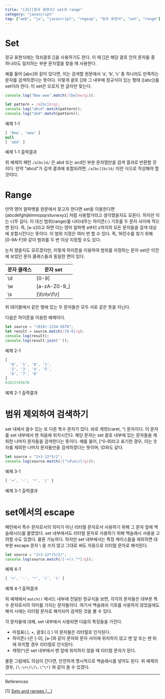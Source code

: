 ```yaml
---
title: "[JS][정규 표현식] set과 range"
category: "javascript"
tag: ["web", "js", "javascript", "regexp", "정규 표현식", "set", "range"]
---
```


# Set

정규 표현식에는 꺾쇠괄호 []을 사용하기도 한다. 이 때 []은 해당 괄호 안의 문자들 중 하나라도 일치하는 부분 문자열을 찾을 때 사용한다. 

예를 들어 [abc]와 같이 있다면, 이는 검색할 원문에서 ‘a’, ‘b’, ‘c’ 중 하나라도 만족하는 문자를 검색하겠다는 뜻이다. 이렇게 괄호 []와 그 내부에 정규식이 있는 형태 ([abc])를 set이라 한다. 이 set은 오로지 한 글자만 찾는다. 

```jsx
console.log("Bow wow".match(/[bw]ow/gi));

let pattern = /a[bc]d/gi;
console.log("abcd".match(pattern));
console.log("abd".match(pattern));

```

예제 1-1

```jsx
[ 'Bow', 'wow' ]
null
[ 'abd' ]
```

예제 1-1 출력결과

위 예제의 패턴 `/a[bc]d/` 은 abd 또는 acd인 부분 문자열만을 검색 결과로 반환할 것이다. 만약 “abcd”가 검색 결과에 포함되려면, `/a[bc][bc]d/` 이런 식으로 작성해야 할 것이다. 

# Range

만약 영어 알파벳을 원문에서 찾고자 한다면 set을 이용한다면 [abcdefghijklmnopqrstuvwxyz] 처럼 사용할거라고 생각했을지도 모른다. 하지만 이는 너무 길다. 이 대신 범위(range)를 나타내주는 하이픈(-) 기호를 두 문자 사이에 적으면 된다. 즉, [a-z]라고 하면 이는 영어 알파벳 a부터 z까지의 모든 문자들을 검색 대상에 포함시킨다는 뜻이다. 이 범위 지정은 여러 번 할 수 있다. 즉, 16진수를 찾기 위해 [0-9A-F]와 같이 범위를 두 번 이상 지정할 수도 있다. 

눈치 챘을지도 모르겠지만, 이렇게 하이픈을 이용하여 범위를 지정하는 문자 set은 이전에 보았던 문자 클래스들과 동일한 면이 있다. 

| 문자 클래스 | 문자 set |
| --- | --- |
| \d | [0-9] |
| \w | [a-zA-Z0-9_] |
| \s | [\t\n\v\f\r] |

위 테이블에서 같은 행에 있는 두 문자들은 모두 서로 같은 뜻을 지닌다. 

다음은 하이픈을 이용한 예제이다.

```jsx
let source = "(010)-1234-5678";
let result = source.match(/[0-9]/g);
console.log(result);
console.log(result.join(''));
```

예제 2-1

```jsx
[
  '0', '1', '0', '1',
  '2', '3', '4', '5',
  '6', '7', '8'      
]
01012345678
```

예제 2-1 출력결과

# 범위 제외하여 검색하기

set 내에서 쓸수 있는 또 다른 특수 문자가 있다. 바로 캐럿(caret, ^) 문자이다. 이 문자를 set 내부에서 맨 처음에 위치시킨다. 해당 문자는 set 괄호 내부에 있는 문자들을 제외한 나머지 문자들을 검색한다는 뜻이다. 예를 들어, [^0-9]라고 표기한 경우, 이는 숫자를 제외한 나머지 문자들만을 검색하겠다는 뜻이며, \D와도 같다. 

```jsx
let source = "2+3-12*5/2";
console.log(source.match(/[^\d\w\s]/gi));
```

예제 3-1

```jsx
[ '+', '-', '*', '/' ]
```

예제 3-1 출력결과

# set에서의 escape

패턴에서 특수 문자로서의 의미가 아닌 리터럴 문자로서 사용하기 위해 그 문자 앞에 백슬래시(\\)를 붙였었다. set 내부에서도 리터럴 문자로 사용하기 위해 백슬래시 사용을 고려할 수도 있겠다. 물론 가능하다. 하지만 set 내부에서는 특정 케이스들을 제외하면 대부분 escape 문자 \\ 을 쓰지 않고 그대로 써도 자동으로 리터럴 문자로 해석된다. 

```jsx
let source = "2+3-12*(5/2)";
console.log(source.match(/[-+().^*]/g));
```

예제 4-1

```jsx
[ '+', '-', '*', '(', ')' ]
```

예제 4-1 출력결과

위 예제에서 `match()` 메서드 내부에 전달된 정규식을 보면, 각각의 문자들은 대부분 특수 문자로서의 의미를 가지는 문자들이다. 여기서 백슬래쉬 기호를 사용하지 않았음에도 해석 시에는 리터럴 문자로 해석되어 검색된 것을 볼 수 있다. 

각 문자들에 대해, set 내부에서 사용되면 다음의 특징들을 가진다. 

- 마침표(.), +, 괄호( () ) 이 문자들은 리터럴로 인식된다.
- 하이픈(-)은 [-0], [a-]와 같이 문자와 문자 사이에 위치하지 않고 맨 앞 또는 맨 뒤에 위치할 경우 리터럴로 인식된다.
- 캐럿(^)은 set 내부에서 맨 앞에 위치하지 않을 때 리터럴 문자가 된다.

물론 그럼에도 의심이 간다면, 안전하게 명시적으로 백슬래시를 넣어도 된다. 위 예제의 경우, `[\-\+\(\)\.\^\*]` 와 같이 쓸 수 있겠다. 

---

References

[1] [Sets and ranges [...]](https://ko.javascript.info/regexp-character-sets-and-ranges)